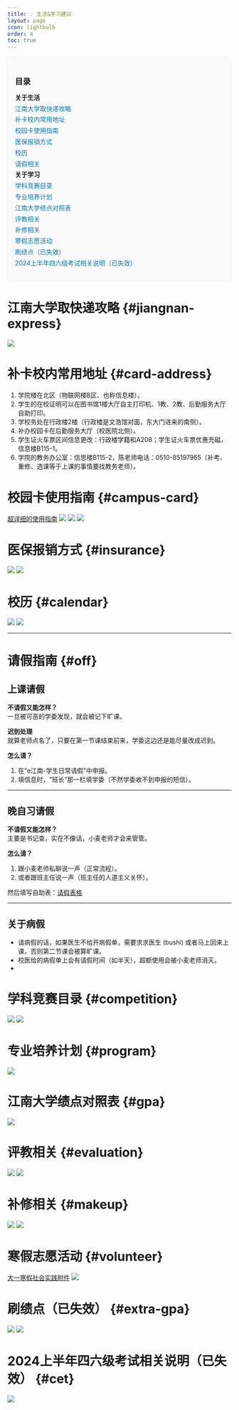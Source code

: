 ```yaml
---
title: 💡 生活&学习建议
layout: page
icon: lightbulb
order: 4
toc: true
---
```


<style>
.toc {
  border: 1px solid #eee;
  padding: 1rem;
  margin-bottom: 2rem;
  background: #fafafa;
  border-radius: 0.5rem;
}
.toc h2 {
  font-size: 1.1rem;
  margin-bottom: 0.5rem;
}
.toc ul {
  list-style: none;
  padding-left: 0;
}
.toc li {
  margin: 0.3rem 0;
}
.toc a {
  text-decoration: none;
  color: #0077b6;
}
.toc a:hover {
  text-decoration: underline;
}
</style>

<!-- 手动生成目录 -->
<div class="toc">
  <h2>目录</h2>
  <ul>
    <li><strong>关于生活</strong>
      <ul>
        <li><a href="#jiangnan-express">江南大学取快递攻略</a></li>
        <li><a href="#card-address">补卡校内常用地址</a></li>
        <li><a href="#campus-card">校园卡使用指南</a></li>
        <li><a href="#insurance">医保报销方式</a></li>
        <li><a href="#calendar">校历</a></li>
        <li><a href="#off">请假相关</a></li>
      </ul>
    </li>
    <li><strong>关于学习</strong>
      <ul>
        <li><a href="#competition">学科竞赛目录</a></li>
        <li><a href="#program">专业培养计划</a></li>
        <li><a href="#gpa">江南大学绩点对照表</a></li>
        <li><a href="#evaluation">评教相关</a></li>
        <li><a href="#makeup">补修相关</a></li>
        <li><a href="#volunteer">寒假志愿活动</a></li>
        <li><a href="#extra-gpa">刷绩点（已失效）</a></li>
        <li><a href="#cet">2024上半年四六级考试相关说明（已失效）</a></li>
      </ul>
    </li>
  </ul>
</div>


# 江南大学取快递攻略 {#jiangnan-express}
![](/assets/img/about_life/取快递.png)

# 补卡校内常用地址 {#card-address}
1. 学院楼在北区（物联网楼B区、也称信息楼）。
2. 学生的在校证明可以在图书馆1楼大厅自主打印机、1教、2教、后勤服务大厅自助打印。
3. 学校务处在行政楼2楼（行政楼是文浩馆对面，东大门进来的南侧）。
4. 补办校园卡在后勤服务大厅（校医院北侧）。
5. 学生证火车票区间信息更改：行政楼学籍和A208；学生证火车票优惠充磁，信息楼B115-1。
6. 学院的教务办公室：信思楼B115-2，陈老师电话：0510-85197965（补考、重修、选课等于上课的事情要找教务老师）。

# 校园卡使用指南 {#campus-card}
[超详细的使用指南](https://mp.weixin.qq.com/s/X0w--hWbCiJTQ_qA8ZPsjw)
![](/assets/img/about_life/校园卡1.png)
![](/assets/img/about_life/校园卡2.png)
![](/assets/img/about_life/校园卡3.png)

# 医保报销方式 {#insurance}
![](/assets/img/about_life/医保1.png)
![](/assets/img/about_life/医保2.png)

# 校历 {#calendar}
![](/assets/img/about_life/23校历.png)
![](/assets/img/about_life/24校历.png)

--- 

# 请假指南 {#off}

## 上课请假

**不请假又能怎样？**  
一旦被可恶的学委发现，就会被记下旷课。

**迟到处理**  
就算老师点名了，只要在第一节课结束前来，学委这边还是能尽量改成迟到。

**怎么请？**  
1. 在“e江南-学生日常请假”中申报。  
2. 填信息时，“班长”那一栏填学委（不然学委收不到申报的短信）。

---

## 晚自习请假

**不请假又能怎样？**  
主要是书记查，实在不像话，小麦老师才会来管管。

**怎么请？**  
1. 跟小麦老师私聊说一声（正常流程）。  
2. 或者跟班主任说一声（班主任的人道主义关怀）。  

然后填写自助表：[请假表格](https://docs.qq.com/sheet/DT1dwZVBwdWFBcmpv)

---

## 关于病假

- 请病假的话，如果医生不给开病假单，需要求求医生 (bushi) 或者马上回来上课，否则第二节课会被算旷课。  
- 校医给的病假单上会有请假时间（如半天），超额使用会被小麦老师消灭。
- 

# 学科竞赛目录 {#competition}
![](/assets/img/about_scores/竞赛目录1.png)
![](/assets/img/about_scores/竞赛目录2.png)

# 专业培养计划 {#program}
![](/assets/img/about_scores/培养方案.png)

# 江南大学绩点对照表 {#gpa}
![](/assets/img/about_scores/绩点对照表.png)

# 评教相关 {#evaluation}
![](/assets/img/about_scores/评教指南1.png)
![](/assets/img/about_scores/评教指南2.png)

# 补修相关 {#makeup}
![](/assets/img/about_scores/补修1.png)
![](/assets/img/about_scores/补修2.png)

# 寒假志愿活动 {#volunteer}
[大一寒假社会实践附件](https://wwod.lanzout.com/ioI9Q1jqlhqb)
![](/assets/img/about_scores/寒假志愿活动.png)

# 刷绩点（已失效） {#extra-gpa}
![](/assets/img/about_scores/刷绩点1.png)
![](/assets/img/about_scores/刷绩点2.png)

# 2024上半年四六级考试相关说明（已失效） {#cet}
![](/assets/img/about_scores/24CET.png)
